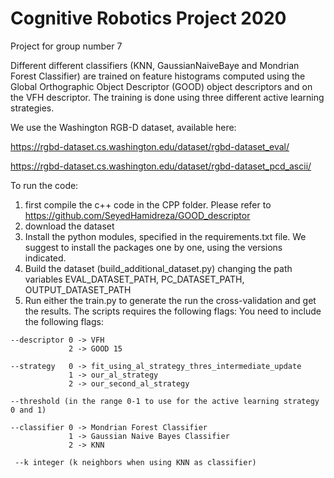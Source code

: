 # Cognitive Robotics Project 2020
Project for group number 7

Different different classifiers (KNN, GaussianNaiveBaye and Mondrian Forest Classifier) are trained  on feature histograms computed using the Global Orthographic Object Descriptor (GOOD) object descriptors and on the VFH descriptor. The training is done using three different active learning strategies.

We use the Washington RGB-D dataset, available here:

 https://rgbd-dataset.cs.washington.edu/dataset/rgbd-dataset_eval/ 
 
 https://rgbd-dataset.cs.washington.edu/dataset/rgbd-dataset_pcd_ascii/


To run the code: 
1. first compile the c++ code in the CPP folder. Please refer to https://github.com/SeyedHamidreza/GOOD_descriptor
2. download the dataset 
3. Install the python modules, specified in the requirements.txt file. We suggest to install the packages one by one, using the versions indicated.
4. Build the dataset (build_additional_dataset.py) changing the path variables EVAL_DATASET_PATH, PC_DATASET_PATH, OUTPUT_DATASET_PATH
5. Run either the train.py to generate the run the cross-validation and get the results. The scripts requires the following flags:
You need to include the following flags: 
``` 
--descriptor 0 -> VFH 
             2 -> GOOD 15
                                      
--strategy   0 -> fit_using_al_strategy_thres_intermediate_update
             1 -> our_al_strategy
             2 -> our_second_al_strategy
                           
--threshold (in the range 0-1 to use for the active learning strategy 0 and 1)

--classifier 0 -> Mondrian Forest Classifier
             1 -> Gaussian Naive Bayes Classifier
             2 -> KNN
           
 --k integer (k neighbors when using KNN as classifier)

```
